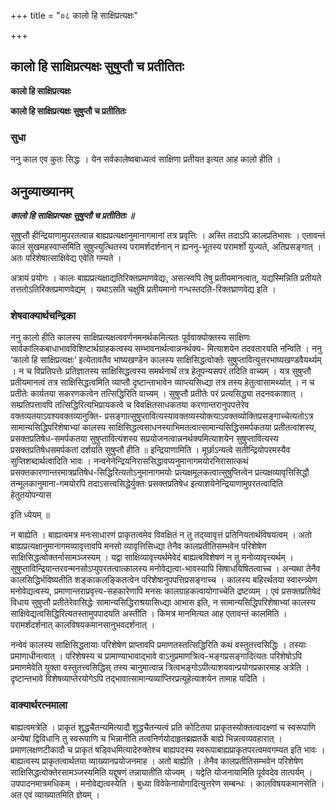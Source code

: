 +++
title = "०८ कालो हि साक्षिप्रत्यक्षः"

+++


## कालो हि साक्षिप्रत्यक्षः सुषुप्तौ च प्रतीतितः

**कालो हि साक्षिप्रत्यक्षः**

**कालो हि साक्षिप्रत्यक्षः सुषुप्तौ च प्रतीतितः**

### **सुधा**

ननु काल एव कुतः सिद्धः । येन सर्वकालेष्वबाध्यत्वं साक्षिणा प्रतीयत इत्यत आह कालो हीति ।

## **अनुव्याख्यानम्**

***कालो हि साक्षिप्रत्यक्षः सुषुप्तौ च प्रतीतितः ॥***

सुषुप्तौ हीन्द्रियाणामुपरतत्वान्न बाह्यप्रत्यक्षानुमानागमानां तत्र प्रवृत्तिः । अस्ति तदाऽपि कालप्रतिभासः । एतावन्तं कालं सुखमहस्वाप्समिति सुषुप्त्युत्थितस्य परामर्शदर्शनान् न ह्यननु-भूतस्य परामर्शो युज्यते, अतिप्रसङ्गात् । अतः परिशेषात्साक्षिवेद्य एवेति गम्यते ।

अत्रायं प्रयोगः । कालः बाह्यप्रत्यक्षाद्यतिरिक्तप्रमाणवेद्यः, असत्स्वपि तेषु प्रतीयमानत्वात्, यद्यस्मिन्निति प्रतीयते तत्ततोऽतिरिक्तप्रमाणवेद्यम् । यथाऽसति चक्षुषि प्रतीयमानो गन्धस्तदति-रिक्तघ्राणवेद्य इति ।

### **शेषवाक्यार्थचन्द्रिका**

ननु कालो हीति कालस्य साक्षिप्रत्यक्षत्ववर्णनमनर्थकमित्यतः पूर्ववाक्योक्तस्य साक्षिणः सार्वकालिकबाधाभावविशिष्टार्थग्राहकत्वस्य सम्भावनार्थत्वान्ननर्थक्य- मित्याशयेन तदवतारयति नन्विति । ननु ‘कालो हि साक्षिप्रत्यक्षः’ इत्येतावतैव भाष्यखण्डेन कालस्य साक्षिसिद्धत्वोक्तेः सुषुप्तावित्युत्तरभाष्यखण्डवैयर्थ्यम् । न च विप्रतिपत्तेः प्रतिज्ञातस्य साक्षिसिद्धत्वस्य समर्थनार्थं तत्र हेतूपन्यसपरं तदिति वाच्यम् । यत्र सुषुप्तौ प्रतीयमानत्वं तत्र साक्षिसिद्धत्वमिति व्याप्तौ दृष्टान्ताभावेन व्याप्त्यसिध्द्या तत्र तस्य हेतुत्वासामर्थ्यात् । न च प्रतीतेः कार्यतया सकरणकत्वेन तत्सिद्धिरिति वाच्यम् । सुषुप्तौ प्रतीतेः परं प्रत्यसिद्ध्या तदनवकाशात् । सम्प्रतिपत्तावपि तत्सिद्धिरित्यभिप्रायकत्वे च विवक्षितसाधकतया करणान्तरानुपपत्तेरेव वक्तव्यतयाऽवश्यवक्तव्यानुक्ति- प्रसङ्गात्सुषुप्तावित्यस्यावक्तव्यस्योक्त्याऽवक्तव्योक्तिप्रसङ्गाच्चेत्यतोऽत्र सामान्यसिद्धिपरिशेषाभ्यां कालस्य साक्षिसिद्धत्वसाधनस्याभिमतत्वात्सामान्यसिद्धिसमर्पकतया प्रतीतत्वांशस्य, प्रसक्तप्रतिषेध-समर्पकतया सुषुप्तावित्यंशस्य सप्रयोजनत्वान्ननर्थक्यमित्याशयेन सुषुप्तावित्यस्य प्रसक्तप्रतिषेधसमर्पकतां दर्शयति सुषुप्तौ हीति ॥ इन्द्रियाणामिति । मूर्छाऽन्यत्वे सतीन्द्रियोपरमस्यैव सुप्तिशब्दार्थत्वादिति भावः । नन्वनेनेन्द्रियनिराससिद्धावप्यनुमानागमयोरनिरासात्कथं प्रसक्तकारणान्तरमात्रप्रतिषेध-सिद्धिरित्यतोऽनुमानागमयोः प्रत्यक्षमूलकत्वात्सुषुप्तित्वेन प्रत्यक्षव्यावृत्तिसिद्धौ तन्मूलकानुमाना-गमयोरपि तदाऽसत्त्वसिद्धेर्युक्तः प्रसक्तप्रतिषेध इत्याशयेनेन्द्रियाणामुपरतत्वादिति हेतुतयोपन्यास

इति ध्येयम् ॥

न बाह्येति । बाह्यत्वमत्र मनःसाधारणं प्राकृतत्वमेव विवक्षितं न तु तद्य्वावृत्तं प्रतिनियतार्थविषयत्वम् । अतो बाह्यप्रत्यक्षानुमानागमव्यावृत्तावपि मनसो व्यावृत्तिसिध्द्या तेनैव कालप्रतीतिसम्भवेन परिशेषेण साक्षिसिद्धत्वोक्तर्नासामञ्जस्यम् । यद्वा साक्षिव्यावृत्त्यर्थमेवेदं बाह्यत्वविशेषणं न तु मनोव्यावृत्त्यर्थम् । सुषुप्ताविन्द्रियान्तरवन्मनसोऽप्युपरतत्वात्कालस्य मनोवेद्यत्वा-भावस्यापि सिषाधयिषितत्वाच्च । अन्यथा तेनैव कालसिद्धिर्भविष्यतीति शङ्काकलङ्कितत्वेन परिशेषानुपपत्तिप्रसङ्गाच्च । कालस्य बहिरर्थतया स्वारन्त्र्येण मनोवेद्यत्वस्य, प्रमाणान्तराप्रवृत्त्य-सहकारेणापि मनसः कालग्राहकत्वायोगाच्चेति द्रष्टव्यम् । एवं प्रसक्तप्रतिषेदं विधाय सुषुप्तौ प्रतीतेरेवासिद्धेः सामान्यसिद्धिराश्रयासिध्द्या आभास इति, न सामान्यसिद्धिपरिशेषाभ्यां कालस्य साक्षिवेद्यत्वसिद्धिरित्यतस्तामुपपादयति अस्तीति । किमत्र मानमित्यत आह एतावन्तं कालमिति । परामर्शदर्शनात् कालविषयकमानसानुभवदर्शनात् ।

नन्वेवं कालस्य साक्षिसिद्धतायाः परिशेषेण प्राप्तावपि प्रमाणतस्तत्सिद्धिरिति कथं वस्तुतत्त्वसिद्धिः । तस्याः प्रमाणाधीनत्वात् । परिशेषस्य च प्रामाण्याभावाद्भावे वाऽनुप्रमाणत्रित्व-भङ्गप्रसङ्गादित्यतः परिशेषोऽपि प्रमाणमेवेति युक्ता वस्तुतत्त्वसिद्धिस् तस्य चानुमात्वान्न त्रित्वभङ्गोऽपीत्याशयवान्प्रयोगप्रकारमाह अत्रेति । दृष्टान्तभावे विशेषव्याप्तेरयोगेऽपि तद्भावात्सामान्यव्याप्तिरप्रत्यूहेत्याशयेन तामाह यदिति ।

### **वाक्यार्थरत्नमाला**

बाह्यत्वमत्रेति । प्राकृतं शुद्धचैतन्यमित्यादौ शुद्धचैतन्यत्वं प्रति कोटितया प्राकृतस्योक्तत्वादक्ष्णां च स्वरूपाणि अन्येषां द्विविधानि तु स्वरूपाणि च भिन्नानीति तत्वनिर्णयोदाहृतब्रह्मतर्के बाह्ये भिन्नत्वव्यवहारात् । प्रमाणलक्षणटीकादौ च प्राकृतं षडि्वधमित्यादेरुक्तेश्च बाह्यपदस्य स्वरूपाबाह्यप्राकृतपरत्वमवगम्यत इति भावः । बाह्यत्वस्य प्राकृतत्वार्थतया व्याख्यानप्रयोजनमाह । अतो बाह्येति । तेनैव कालप्रतीतिसम्भवेन परिशेषेण साक्षिसिद्धत्वोक्तेरसामञ्जस्यमिति यद्दूषणं तन्नायातीति योज्यम् । यद्वेति योजनायामिति पूर्ववदेव तात्पर्यम् । उपपादनमात्रमधिकम् । मनोवेद्यत्वस्येति । बुध्या विवेकेनायोगादित्युत्तरेण सम्बन्धः । कालविषयकमानसेति । अत एवं व्याख्यातमिति ज्ञेयम् ।


